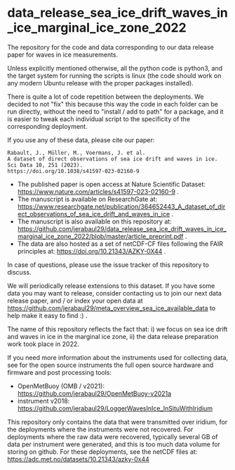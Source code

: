 # data_release_sea_ice_drift_waves_in_ice_marginal_ice_zone_2022

The repository for the code and data corresponding to our data release paper for waves in ice measurements.

Unless explicitly mentioned otherwise, all the python code is python3, and the target system for running the scripts is linux (the code should work on any modern Ubuntu release with the proper packages installed).

There is quite a lot of code repetition between the deployments. We decided to not "fix" this because this way the code in each folder can be run directly, without the need to "install / add to path" for a package, and it is easier to tweak each individual script to the specificity of the corresponding deployment.

If you use any of these data, please cite our paper:

```
Rabault, J., Müller, M., Voermans, J. et al.
A dataset of direct observations of sea ice drift and waves in ice.
Sci Data 10, 251 (2023).
https://doi.org/10.1038/s41597-023-02160-9
```

- The published paper is open access at Nature Scientific Dataset: https://www.nature.com/articles/s41597-023-02160-9 .
- The manuscript is available on ResearchGate at: https://www.researchgate.net/publication/364652443_A_dataset_of_direct_observations_of_sea_ice_drift_and_waves_in_ice .
- The manuscript is also available on this repository at: https://github.com/jerabaul29/data_release_sea_ice_drift_waves_in_ice_marginal_ice_zone_2022/blob/master/article_preprint.pdf .
- The data are also hosted as a set of netCDF-CF files following the FAIR principles at: https://doi.org/10.21343/AZKY-0X44 .

In case of questions, please use the issue tracker of this repository to discuss.

We will periodically release extensions to this dataset. If you have some data you may want to release, consider contacting us to join our next data release paper, and / or index your open data at https://github.com/jerabaul29/meta_overview_sea_ice_available_data to help make it easy to find :) .

The name of this repository reflects the fact that: i) we focus on sea ice drift and waves in ice in the marginal ice zone, ii) the data release preparation work took place in 2022.

If you need more information about the instruments used for collecting data, see for the open source instruments the full open source hardware and firmware and post processing tools:

- OpenMetBuoy (OMB / v2021): https://github.com/jerabaul29/OpenMetBuoy-v2021a
- instrument v2018: https://github.com/jerabaul29/LoggerWavesInIce_InSituWithIridium

This repository only contains the data that were transmitted over iridium, for the deployments where the instruments were not recovered. For deployments where the raw data were recovered, typically several GB of data per instrument were generated, and this is too much data volume for storing on github. For these deployments, see the netCDF files at: https://adc.met.no/datasets/10.21343/azky-0x44 
